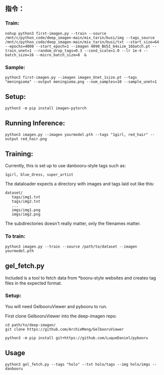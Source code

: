## 指令：
### Train:
```
nohup python3 first-imagen.py --train --source /mnt/c/python_code/deep_imagen-main/mix_tarin/busi/img --tags_source /mnt/c/python_code/deep_imagen-main/mix_tarin/busi/txt --start_size=64 --epochs=4000 --start_epoch=1 --imagen 4090_BUSI_64size_16batch.pt --train_unet=1 --random_drop_tags=0.3 --cond_scale=1.0 --lr 1e-4 --batch_size=16 --micro_batch_size=8  &
```
### Sample:
```
python3 first-imagen.py --imagen imagen_Unet_1size.pt --tags "meningioma" --output meningioma.png --num_samples=10 --sample_unet=1
```

## Setup:
```
python3 -m pip install imagen-pytorch
```

## Running Inference:
```
python3 imagen.py --imagen yourmodel.pth --tags "1girl, red_hair" --output red_hair.png
```

## Training:
Currently, this is set up to use danbooru-style tags such as:
```
1girl, blue_dress, super_artist
```
The dataloader expects a directory with images and tags laid out like this:
```
dataset/
   tags/img1.txt
   tags/img2.txt
   ...
   imgs/img1.png
   imgs/img2.png
```
The subdirectories doesn't really matter, only the filenames matter.

### To train:
```
python3 imagen.py --train --source /path/to/dataset --imagen yourmodel.pth
```
## gel_fetch.py

Included is a tool to fetch data from *booru-style websites and creates tag files in the expected format.


### Setup:
You will need GelbooruViewer and pybooru to run.

First clone GelbooruViewer into the deep-imagen repo:
```
cd path/to/deep-imagen/
git clone https://github.com/ArchieMeng/GelbooruViewer
```
```
python3 -m pip install git+https://github.com/LuqueDaniel/pybooru
```
## Usage
```
python3 gel_fetch.py --tags "holo" --txt holo/tags --img holo/imgs --danbooru
```
